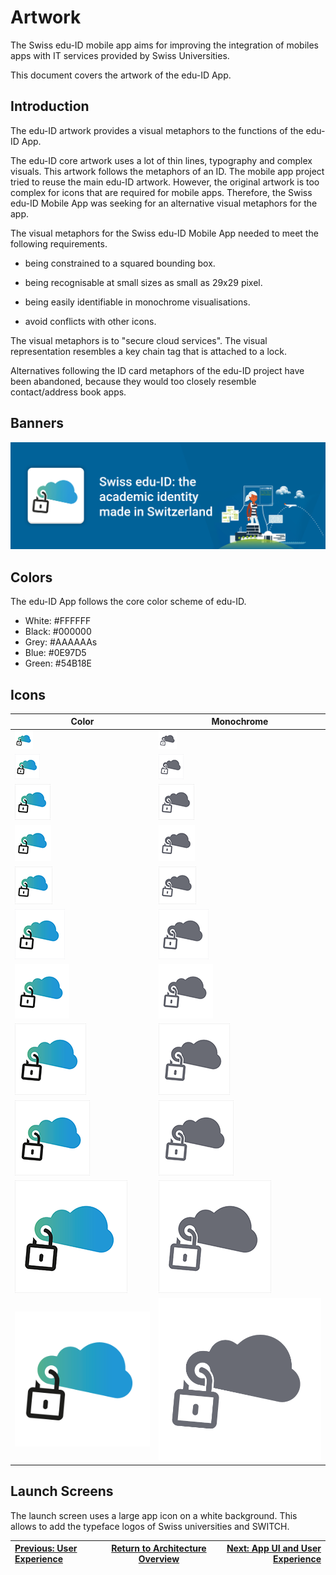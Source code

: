 # Artwork

The Swiss edu-ID mobile app aims for improving the integration of mobiles apps with IT services provided by Swiss Universities.

This document covers the artwork of the edu-ID App.

## Introduction

The edu-ID artwork provides a visual metaphors to the functions of the edu-ID App.

The edu-ID core artwork uses a lot of thin lines, typography and complex visuals. This artwork follows the metaphors of an ID. The mobile app project tried to reuse the main edu-ID artwork. However, the original artwork is too complex for icons that are required for mobile apps. Therefore, the Swiss edu-ID Mobile App was seeking for an alternative visual metaphors for the app.

The visual metaphors for the Swiss edu-ID Mobile App needed to meet the following requirements.

* being constrained to a squared bounding box.

* being recognisable at small sizes as small as 29x29 pixel.

* being easily identifiable in monochrome visualisations.

* avoid conflicts with other icons.

The visual metaphors is to "secure cloud services". The visual representation resembles a key chain tag that is attached to a lock.

Alternatives following the ID card metaphors of the edu-ID project have been abandoned, because they would too closely resemble contact/address book apps.

## Banners

![Banner Example](images/03-artwork-icons/playstore_featured_graphics.png)

## Colors

The edu-ID App follows the core color scheme of edu-ID.

* White: #FFFFFF
* Black: #000000
* Grey:  #AAAAAAs
* Blue:  #0E97D5
* Green: #54B18E

## Icons

Color | Monochrome
----- | ----------
![29px Settings](images/03-artwork-icons/color/29_settings.png) | ![29px Settings](images/03-artwork-icons/grey/29_settings.png)
![40px Spotlight](images/03-artwork-icons/color/40_spotlight.png) | ![40px Spotlight](images/03-artwork-icons/grey/40_spotlight.png)
![57px Home Screen](images/03-artwork-icons/color/57_homescreen.png) | ![57px Home Screen](images/03-artwork-icons/grey/57_homescreen.png)
![58px Settings](images/03-artwork-icons/color/58_retina_settings.png) | ![58px Settings ](images/03-artwork-icons/grey/58_retina_settings.png)
![60px Home Screen](images/03-artwork-icons/color/60_homescreen.png) | ![60px Home Screen](images/03-artwork-icons/grey/60_homescreen.png)
![80px Spotlight](images/03-artwork-icons/color/80_retina_spotlight.png) | ![80px Spotlight](images/03-artwork-icons/grey/80_retina_spotlight.png)
![87px Settings](images/03-artwork-icons/color/87_retina_settings.png) | ![87px Settings](images/03-artwork-icons/grey/87_retina_settings.png)
![114px Homescreen](images/03-artwork-icons/color/114_retina_homescreen.png) | ![114px Homescreen](images/03-artwork-icons/grey/114_retina_homescreen.png)
![120px Homescreen](images/03-artwork-icons/color/120_retina_homescreen.png) | ![120px Homescreen](images/03-artwork-icons/grey/120_retina_homescreen.png)
![180px Homescreen](images/03-artwork-icons/color/180_retina_homescreen.png) | ![180px Homescreen](images/03-artwork-icons/grey/180_retina_homescreen.png)
![1024px App Store](images/03-artwork-icons/color/1024_appicon_appstore.png) | ![1024px App Store](images/03-artwork-icons/grey/1024_appicon_appstore.png)

## Launch Screens

The launch screen uses a large app icon on a white background. This allows to add the typeface logos of Swiss universities and SWITCH.

| [Previous: User Experience](02-user-experience.md) | [Return to Architecture Overview](00-overview.md) | [Next: App UI and User Experience](04-ux.md) |
| :---- | :----: | ----: |
